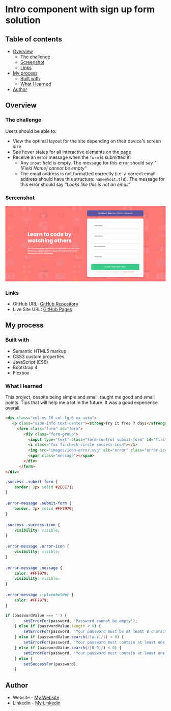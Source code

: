 # Intro component with sign up form solution

## Table of contents

- [Overview](#overview)
  - [The challenge](#the-challenge)
  - [Screenshot](#screenshot)
  - [Links](#links)
- [My process](#my-process)
  - [Built with](#built-with)
  - [What I learned](#what-i-learned)
- [Author](#author)

## Overview

### The challenge

Users should be able to:

- View the optimal layout for the site depending on their device's screen size
- See hover states for all interactive elements on the page
- Receive an error message when the `form` is submitted if:
  - Any `input` field is empty. The message for this error should say *"[Field Name] cannot be empty"*
  - The email address is not formatted correctly (i.e. a correct email address should have this structure: `name@host.tld`). The message for this error should say *"Looks like this is not an email"*

### Screenshot

![](design/form-validation.jpg)

### Links

- GitHub URL: [GitHub Repository](https://your-solution-url.com)
- Live Site URL: [GitHub Pages](https://your-live-site-url.com)

## My process

### Built with

- Semantic HTML5 markup
- CSS3 custom properties
- JavaScript (ES6)
- Bootstrap 4
- Flexbox

### What I learned

This project, despite being simple and small, taught me good and small points. Tips that will help me a lot in the future. It was a good experience overall.

```html
<div class="col-xs-10 col-lg-6 mx-auto">
   <p class="side-info text-center"><strong>Try it free 7 days</strong> then $20/mo. thereafter</p>
     <form class="form" id="form">
        <div class="form-group">
          <input type="text" class="form-control submit-form" id="first-name" placeholder="First Name">
          <i class="fas fa-check-circle success-icon"></i>
          <img src="images/icon-error.svg" alt="error" class="error-icon">
          <span class="message"></span>
        </div>
      </form>
</div>
```
```css
.success .submit-form {
    border: 2px solid #2ECC71;
}

.error-message .submit-form {
    border: 2px solid #FF7979;
}

.success .success-icon {
    visibility: visible;
}

.error-message .error-icon {
    visibility: visible;
}

.error-message .message {
    color: #FF7979;
    visibility: visible;
}

.error-message ::placeholder {
    color: #FF7979;
}
```
```js
if (passwordValue === '') {
        setErrorFor(password, 'Password cannot be empty');
    } else if (passwordValue.length < 8) {
        setErrorFor(password, 'Your password must be at least 8 characters');
    } else if (passwordValue.search(/[a-z]/i) < 0) {
        setErrorFor(password, 'Your password must contain at least one letter');
    } else if (passwordValue.search(/[0-9]/) < 0) {
        setErrorFor(password, 'Your password must contain at least one digit');
    } else {
        setSuccessFor(password);
    }
```

## Author

- Website - [My Website](https://www.atrindev.ir)
- Linkedin - [My Linkedin](https://www.linkedin.com/in/atrindev)